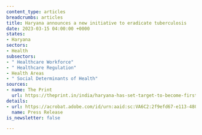 ```yaml
---
content_type: articles
breadcrumbs: articles
title: Haryana announces a new initiative to eradicate tuberculosis
date: 2023-03-15 04:00:00 +0000
states:
- Haryana
sectors:
- Health
subsectors:
- " Healthcare Workforce"
- " Healthcare Regulation"
- Health Areas
- " Social Determinants of Health"
sources:
- name: The Print
  url: https://theprint.in/india/haryana-has-set-target-to-become-first-tb-free-state-in-country-khattar-2/1425765/
details:
- url: https://acrobat.adobe.com/id/urn:aaid:sc:VA6C2:2f9efd67-e113-4807-9653-4790d68191c4
  name: Press Release
is_newsletter: false

---
```

